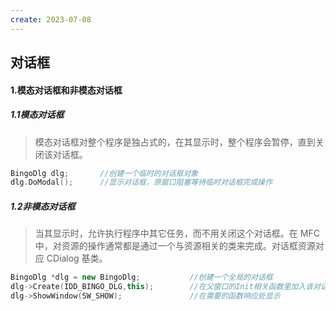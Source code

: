 ```yaml
---
create: 2023-07-08
---
```

## 对话框

#### 1.模态对话框和非模态对话框

##### 1.1模态对话框

> 模态对话框对整个程序是独占式的，在其显示时，整个程序会暂停，直到关闭该对话框。

```C++
BingoDlg dlg;		//创建一个临时的对话框对象
dlg.DoModal();		//显示对话框，原窗口阻塞等待临时对话框完成操作
```

##### 1.2非模态对话框

> 当其显示时，允许执行程序中其它任务，而不用关闭这个对话框。在 MFC 中，对资源的操作通常都是通过一个与资源相关的类来完成。对话框资源对应 CDialog 基类。

```C++
BingoDlg *dlg = new BingoDlg;			//创建一个全局的对话框
dlg->Create(IDD_BINGO_DLG,this);		//在父窗口的Init相关函数里加入该对话框的初始化
dlg->ShowWindow(SW_SHOW);				//在需要的函数响应处显示
```

